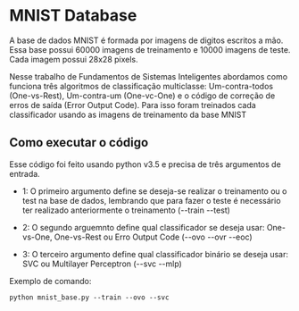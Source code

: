 # MNIST Database

A base de dados MNIST é formada por imagens de digitos escritos a mão. Essa base possui 60000 imagens de treinamento e 10000 imagens de teste. Cada imagem possui 28x28 pixels.

Nesse trabalho de Fundamentos de Sistemas Inteligentes abordamos como funciona três algoritmos de classificação multiclasse: Um-contra-todos (One-vs-Rest), Um-contra-um (One-vc-One) e o código de correção de erros de saída (Error Output Code). Para isso foram treinados cada classificador usando as imagens de treinamento da base MNIST

## Como executar o código

Esse código foi feito usando python v3.5 e precisa de três argumentos de entrada.

* 1: O primeiro argumento define se deseja-se realizar o treinamento ou o test na base de dados, lembrando que para fazer o teste é necessário ter realizado anteriormente o treinamento (--train --test)

* 2: O segundo arguemnto define qual classificador se deseja usar: One-vs-One, One-vs-Rest ou Erro Output Code (--ovo --ovr --eoc)

* 3: O terceiro argumento define qual classificador binário se deseja usar: SVC ou Multilayer Perceptron (--svc --mlp)

Exemplo de comando:

```
python mnist_base.py --train --ovo --svc
```